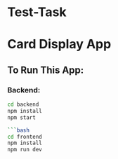 # Test-Task
# Card Display App

## To Run This App:

### Backend:

```bash
cd backend
npm install
npm start

```bash
cd frontend
npm install
npm run dev

